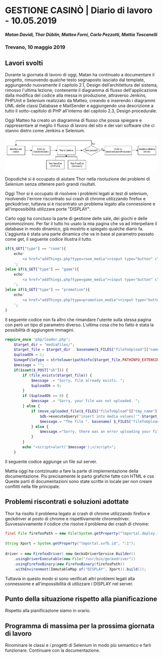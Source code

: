 # GESTIONE CASINÒ | Diario di lavoro - 10.05.2019

##### Matan Davidi, Thor Düblin, Matteo Forni, Carlo Pezzotti, Mattia Toscanelli

### Trevano, 10 maggio 2019

## Lavori svolti

Durante la giornata di lavoro di oggi, Matan ha continuato a documentare il progetto, rimuovendo qualche testo segnaposto lasciato dal template, aggiungendo nuovamente il capitolo 2.1, Design dell’architettura del sistema, rimosso l'ultima lezione, contenente il diagramma di flusso dell'applicazione dalla modifica del codice alla messa in produzione, attraverso Jenkins, PHPUnit e Selenium realizzato da Matteo, creando e inserendo i diagrammi UML delle classi Database e MailSender e aggiungendo una descrizione a tutto il sotto-capitolo di PHP all'interno del capitolo 2.3, Design procedurale.

Oggi Matteo ha creato un diagramma di flusso che possa spiegare e rappresentare al meglio
il flusso di lavoro del sito e dei vari software che ci stanno dietro come Jenkins e Selenium.

![FlowChart](../media/GestioneCasino_Flowchart.png)

Dopodiché si è occupato di aiutare Thor nella risoluzione dei problemi di Selenium senza ottenere però grandi risultati.

Oggi Thor si è occupato di risolvere i problemi legati ai test di selenium, risolvendo l'errore riscontrato sui crash di chrome utilizzando firefox e geckodriver, tuttavia si è riscontrato un problema legato alla connessione e all'impossibilità utilizzare porte "DISPLAY".

Carlo oggi ha concluso la parte di gestione delle sale, dei giochi e delle prommozinoni. Per far il tutto ho usato la mia pagina che va ad interpellare il database in modo dinamico, già mostrto e spiegato qualche diario fa. L'aggiunta è stata una parte dinamica che va in base al parametro passato come get, il seguente codice illustra il tutto.

```PHP
if($_GET["type"] == "room"){
    echo'
        <a href="addThings.php?type=room_media"><input type="button" class="form-control" value="Aggiungi un immagine alla sala!"></a>
    ';
}else if($_GET["type"] == "game"){
    echo'
        <a href="addThings.php?type=game_media"><input type="button" class="form-control" value="Aggiungi un immagine al gioco!"></a>
    ';
}else if($_GET["type"] == "promotion"){
    echo'
        <a href="addThings.php?type=promotion_media"><input type="button" class="form-control" value="Aggiungi un immagine alla promozione!"></a>
    ';
}
```

Il seguente codice non fa altro che rimandare l'utente sulla stessa pagina con però un tipo di parametro diverso.
L'ultima cosa che ho fatto è stata la possibilità di aggiungere immagini.
```PHP
require_once "php/loader.php";
    $target_dir = "mediaFiles/";
    $target_file = $target_dir . basename($_FILES["fileToUpload"]["name"]);
    $uploadOk = 1;
    $imageFileType = strtolower(pathinfo($target_file,PATHINFO_EXTENSION));
    $message = "";
    if(isset($_POST["ok"])) {    
        if (file_exists($target_file)) {
            $message .= "Sorry, file already exists. ";
            $uploadOk = 0;
        }
        if ($uploadOk == 0) {
            $message .= "Sorry, your file was not uploaded. ";
        } else {
            if (move_uploaded_file($_FILES["fileToUpload"]["tmp_name"], $target_file)) {
                $db->executeQuery("insert into media values('".$target_file ."','image')");
                $message.= "The file ". basename( $_FILES["fileToUpload"]["name"]). " has been uploaded. ";
            } else {
                $message.="Sorry, there was an error uploading your file. ";
            }
        }
        echo "<script>alert('$message');</script>";
    }
```
Il seguente codice aggiunge un file sul server.

Mattia oggi ha contzinuato a fare la parte di implementazione della documentazione. Piu precisamente le parto grafiche fatte con HTML e css Queste parti di documentazioni sono state scritte in locale per non creare conflitti nella file principale.


## Problemi riscontrati e soluzioni adottate

Thor ha risolto il problema legato ai crash di chrome utilizzando firefox e geckdriver al posto di chrome e rispettivamente chromedriver.
Suvvessivvamente il codice che risolve il problema dei crash di chrome:
```Java
final File firefoxPath = new File(System.getProperty("lmportal.deploy.firefox.path", "/usr/bin/firefox"));

String Xport = System.getProperty("lmportal.xvfb.id", ":1");

driver = new FirefoxDriver( new GeckoDriverService.Builder()
    .usingDriverExecutable(new File("/usr/bin/geckodriver"))
    .usingFirefoxBinary(new FirefoxBinary(firefoxPath))
    .withEnvironment(ImmutableMap.of("DISPLAY", Xport)).build());
```
Tuttavia in questo modo si sono verificati altri problemi legati alla connessione e all'impossibilità di utilizzare i DISPLAY nel server.

## Punto della situazione rispetto alla pianificazione

Rispetto alla pianificazione siamo in orario.

## Programma di massima per la prossima giornata di lavoro

Rinominare le classi e i progetti di Selenium in modo più semantico e farli funzionare.
Continuare con la documentazione.
